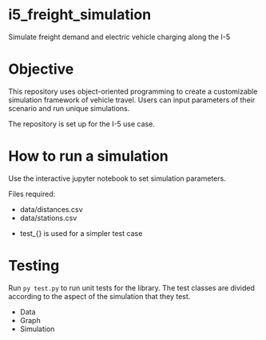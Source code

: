 # i5_freight_simulation
Simulate freight demand and electric vehicle charging along the I-5

# Objective

This repository uses object-oriented programming to create a customizable simulation framework of vehicle travel. Users can input parameters of their scenario and run unique simulations.

The repository is set up for the I-5 use case.

# How to run a simulation

Use the interactive jupyter notebook to set simulation parameters.

Files required:
- data/distances.csv
- data/stations.csv

* test_{} is used for a simpler test case

# Testing

Run <code>py test.py</code> to run unit tests for the library. The test classes are divided according to the aspect of the simulation that they test.
- Data
- Graph
- Simulation
